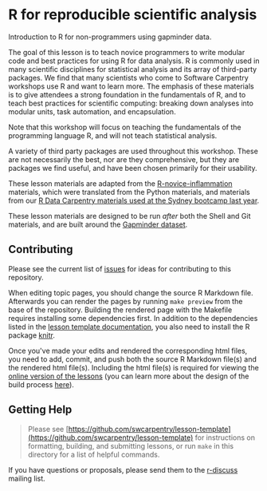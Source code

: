 R for reproducible scientific analysis
===

Introduction to R for non-programmers using gapminder data.

The goal of this lesson is to teach novice programmers to write modular code
and best practices for using R for data analysis. R is commonly used in many
scientific disciplines for statistical analysis and its array of third-party
packages. We find that many scientists who come to Software Carpentry workshops
use R and want to learn more. The emphasis of these materials is to give
attendees a strong foundation in the fundamentals of R, and to teach best
practices for scientific computing: breaking down analyses into modular units,
task automation, and encapsulation.

Note that this workshop will focus on teaching the fundamentals of the 
programming language R, and will not teach statistical analysis.

A variety of third party packages are used throughout this workshop. These
are not necessarily the best, nor are they comprehensive, but they are 
packages we find useful, and have been chosen primarily for their 
usability.

These lesson materials are adapted from the
[R-novice-inflammation](http://swcarpentry.github.io/r-novice-inflammation)
materials, which were translated from the Python materials, and materials from
our [R Data Carpentry materials used at the Sydney bootcamp last
year](https://dbarneche.github.io/2014-10-31-USyd/).

These lesson materials are designed to be run *after* both the Shell and Git
materials, and are built around the [Gapminder dataset](http://www.gapminder.org/).

## Contributing

Please see the current list of [issues][] for ideas for contributing to this
repository. 

When editing topic pages, you should change the source R Markdown file.
Afterwards you can render the pages by running `make preview` from the base of
the repository. Building the rendered page with the Makefile requires
installing some dependencies first. In addition to the dependencies listed in
the [lesson template documentation][dependencies], you also need to install the
R package [knitr][].

Once you've made your edits and rendered the corresponding html files, you need
to add, commit, and push both the source R Markdown file(s) and the rendered
html file(s). Including the html file(s) is required for viewing the [online
version of the lessons][online] (you can learn more about the design of the
build process [here][design]).

[issues]: https://github.com/resbaz/novice-r/issues 
[dependencies]:
https://github.com/swcarpentry/lesson-template#dependencies 
[knitr]:
http://cran.r-project.org/web/packages/knitr/index.html 
[online]:
http://resbaz.github.io/novice-r/ 
[design]:
https://github.com/swcarpentry/lesson-template/blob/gh-pages/DESIGN.md

## Getting Help

> Please see
> [https://github.com/swcarpentry/lesson-template](https://github.com/swcarpentry/lesson-template)
> for instructions on formatting, building, and submitting lessons, or run
> `make` in this directory for a list of helpful commands.

If you have questions or proposals, please send them to the [r-discuss][]
mailing list.

[r-discuss]:
http://lists.software-carpentry.org/mailman/listinfo/r-discuss_lists.software-carpentry.org
